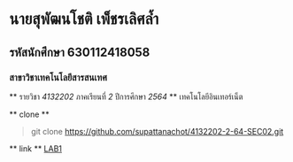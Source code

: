 # นายสุพัฒนโชติ เพ็ชรเลิศล้ำ
## รหัสนักศึกษา 630112418058
### สาขาวิชาเทคโนโลยีสารสนเทศ

** รายวิชา *4132202* ภาคเรียนที่ *2* ปีการศึกษา *2564* ** 
เทคโนโลยีอินเทอร์เน็ต

** clone **
> git clone https://github.com/supattanachot/4132202-2-64-SEC02.git

** link **
[LAB1](https://github.com/supattanachot/4132202-2-64-SEC02/tree/main/LAB1)